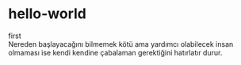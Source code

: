 # hello-world
first
<br>Nereden başlayacağını bilmemek kötü ama yardımcı olabilecek insan olmaması ise kendi kendine çabalaman gerektiğini hatırlatır durur.
